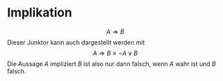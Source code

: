# Implikation
$$A\Rightarrow B$$
Dieser Junktor kann auch dargestellt werden mit
$$A\Rightarrow B\equiv\neg A \vee B$$
Die Aussage $A$ impliziert $B$ ist also nur dann falsch, wenn $A$ wahr ist und $B$ falsch.